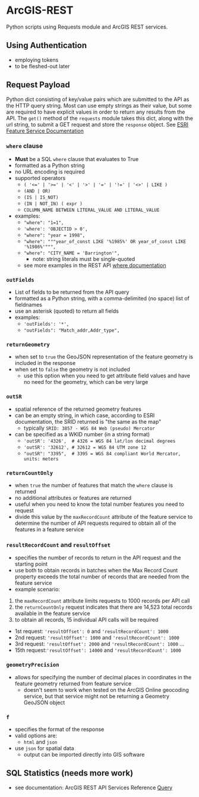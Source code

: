 # ArcGIS-REST
Python scripts using Requests module and ArcGIS REST services.

## Using Authentication
* employing tokens
* to be fleshed-out later
## Request Payload
Python dict consisting of key/value pairs which are submitted to the API as the HTTP query string.  Most can use empty strings as their value, but some are required to have explicit values in order to return any results from the API.  The `get()` method of the `requests` module takes this dict, along with the url string, to submit a GET request and store the `response` object.
See [ESRI Feature Service Documentation](https://developers.arcgis.com/rest/services-reference/query-feature-service-.htm)
### `where` clause
* **Must** be a SQL `where` clause that evaluates to True
* formatted as a Python string
* no URL encoding is required
* supported operators
  * `( '<=' | '>=' | '<' | '>' | '=' | '!=' | '<>' | LIKE )`
  * `(AND | OR)`
  * `(IS | IS_NOT)`
  * `(IN | NOT_IN) ( expr )`
  * `COLUMN_NAME BETWEEN LITERAL_VALUE AND LITERAL_VALUE`  
* examples:
  * `"where": "1=1",`
  * `'where': 'OBJECTID > 0',`
  * `"where": "year = 1998",`
  * `"where": """year_of_const LIKE '%1985%' OR year_of_const LIKE '%1986%'""",`
  * `"where": "CITY_NAME = 'Barrington'",`
    * note: string literals must be single-quoted
  * see more examples in the REST API [where documentation](https://developers.arcgis.com/rest/services-reference/query-feature-service-layer-.htm)
### `outFields`
* List of fields to be returned from the API query
* formatted as a Python string, with a comma-delimited (no space) list of fieldnames
* use an asterisk (quoted) to return all fields
* examples:
  * `'outFields': '*',`
  * `"outFields": "Match_addr,Addr_type",`
### `returnGeometry`
* when set to `true` the GeoJSON representation of the feature geometry is included in the response
* when set to `false` the geometry is not included
  * use this option when you need to get attribute field values and have no need for the geometry, which can be very large
### `outSR`
* spatial reference of the returned geometry features
* can be an empty string, in which case, according to ESRI documentation, the SRID returned is "the same as the map"
  * typically `SRID: 3857 - WGS 84 Web (pseudo) Mercator`
* can be specified as a WKID number (in a string format)
  * `'outSR': '4326',  # 4326 = WGS 84 lat/lon decimal degrees`
  * `'outSR': '32612', # 32612 = WGS 84 UTM zone 12`
  * `"outSR": "3395",  # 3395 = WGS 84 compliant World Mercator, units: meters`
### `returnCountOnly`
* when `true` the number of features that match the `where` clause is returned
* no additional attributes or features are returned
* useful when you need to know the total number features you need to request
* divide this value by the `maxRecordCount` attribute of the feature service to determine the number of API requests required to obtain all of the features in a feature service
### `resultRecordCount` and `resultOffset`
* specifies the number of records to return in the API request and the starting point
* use both to obtain records in batches when the Max Record Count property exceeds the total number of records that are needed from the feature service
* example scenario:
1. the `maxRecordCount` attribute limits requests to 1000 records per API call
2. the `returnCountOnly` request indicates that there are 14,523 total records available in the feature service
3. to obtain all records, 15 individual API calls will be required
  * 1st request: `'resultOffset': 0` and `'resultRecordCount': 1000`
  * 2nd request: `'resultOffset': 1000` and `'resultRecordCount': 1000`
  * 3rd request: `'resultOffset': 2000` and `'resultRecordCount': 1000` ...
  * 15th request:`'resultOffset': 14000` and `'resultRecordCount': 1000`
### `geometryPrecision`
* allows for specifying the number of decimal places in coordinates in the feature geometry returned from feature service
  * doesn't seem to work when tested on the ArcGIS Online geocoding service, but that service might not be returning a Geometry GeoJSON object
### `f`
* specifies the format of the response
* valid options are:
  * `html` and `json`
* use `json` for spatial data
  * output can be imported directly into GIS software

## SQL Statistics (needs more work)
* see documentation: ArcGIS REST API Services Reference [Query](https://developers.arcgis.com/rest/services-reference/query-feature-service-layer-.htm)


